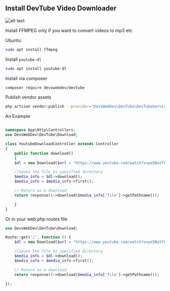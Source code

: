 ## Install DevTube Video Downloader

![alt text](https://devtube.devswebdev.com/img/Screenshot%20from%202018-05-26%2013-54-19.png "devbeats banner")

Install FFMPEG only if you want to convert videos to mp3 etc

Ubuntu:

```bash
sudo apt install ffmpeg
```

Install `youtube-dl`

```bash
sudo apt install youtube-dl
```

Install via composer

```bash
composer require devswebdev/devtube
```

<!-- The package will automatically register itself.

```bash
php artisan vendor:publish --provider="DevsWebDev\DevTube\DevTubeServiceProvider" --tag="migrations"
`` -->

Publish vendor assets

```bash
php artisan vendor:publish --provider="DevsWebDev\DevTube\DevTubeServiceProvider"
```

An Example

```php

namespace App\Http\Controllers;
use DevsWebDev\DevTube\Download;

class YoutubeDownloadController extends Controller
{
    public function download()
    {
    $dl = new Download($url = "https://www.youtube.com/watch?v=ye5BuYf8q4o", $format = "mp4", $download_path = "music" );

    //Saves the file to specified directory
    $media_info = $dl->download();
    $media_info = $media_info->first();

    // Return as a download
    return response()->download($media_info['file']->getPathname());

    }
}
```

Or in your web.php routes file

```php
use DevsWebDev\DevTube\Download;

Route::get('/', function () {
    $dl = new Download($url = "https://www.youtube.com/watch?v=ye5BuYf8q4o", $format = "mp3", $download_path = "music" );

    //Saves the file to specified directory
    $media_info = $dl->download();
    $media_info = $media_info->first();

    // Return as a download
    return response()->download($media_info['file']->getPathname());

});

```
